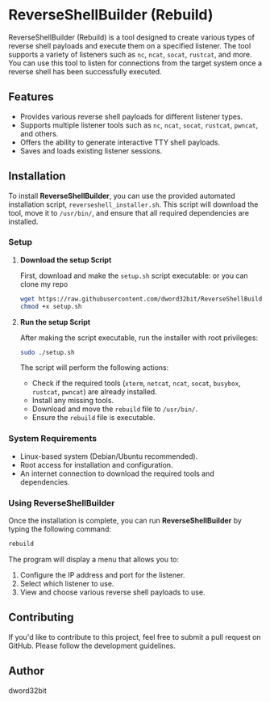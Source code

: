 # ReverseShellBuilder (Rebuild)

ReverseShellBuilder (Rebuild) is a tool designed to create various types of reverse shell payloads and execute them on a specified listener. The tool supports a variety of listeners such as `nc`, `ncat`, `socat`, `rustcat`, and more. You can use this tool to listen for connections from the target system once a reverse shell has been successfully executed.

## Features
- Provides various reverse shell payloads for different listener types.
- Supports multiple listener tools such as `nc`, `ncat`, `socat`, `rustcat`, `pwncat`, and others.
- Offers the ability to generate interactive TTY shell payloads.
- Saves and loads existing listener sessions.

## Installation

To install **ReverseShellBuilder**, you can use the provided automated installation script, `reverseshell_installer.sh`. This script will download the tool, move it to `/usr/bin/`, and ensure that all required dependencies are installed.

### Setup

1. **Download the setup Script**

   First, download and make the `setup.sh` script executable:
   or you can clone my repo

   ```bash
   wget https://raw.githubusercontent.com/dword32bit/ReverseShellBuilder/refs/heads/main/setup.sh
   chmod +x setup.sh
   ```

3. **Run the setup Script**

   After making the script executable, run the installer with root privileges:

   ```bash
   sudo ./setup.sh
   ```

   The script will perform the following actions:
   - Check if the required tools (`xterm`, `netcat`, `ncat`, `socat`, `busybox`, `rustcat`, `pwncat`) are already installed.
   - Install any missing tools.
   - Download and move the `rebuild` file to `/usr/bin/`.
   - Ensure the `rebuild` file is executable.

### System Requirements
- Linux-based system (Debian/Ubuntu recommended).
- Root access for installation and configuration.
- An internet connection to download the required tools and dependencies.

### Using ReverseShellBuilder

Once the installation is complete, you can run **ReverseShellBuilder** by typing the following command:

```bash
rebuild
```

The program will display a menu that allows you to:
1. Configure the IP address and port for the listener.
2. Select which listener to use.
3. View and choose various reverse shell payloads to use.

## Contributing

If you'd like to contribute to this project, feel free to submit a pull request on GitHub. Please follow the development guidelines.

## Author
dword32bit
